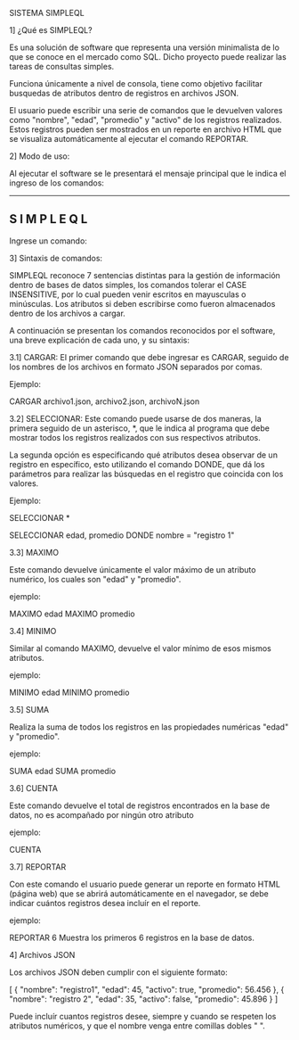 SISTEMA SIMPLEQL

1] ¿Qué es SIMPLEQL?

Es una solución de software que representa una versión minimalista de lo que se conoce en el mercado como SQL. Dicho proyecto puede realizar las tareas de consultas simples. 

Funciona únicamente a nivel de consola, tiene como objetivo facilitar busquedas de atributos dentro de registros en archivos JSON.

El usuario puede escribir una serie de comandos que le devuelven valores como "nombre", "edad", "promedio" y "activo" de los registros realizados. Estos registros pueden ser mostrados en un reporte en archivo HTML que se visualiza automáticamente al ejecutar el comando REPORTAR.

2] Modo de uso:

Al ejecutar el software se le presentará el mensaje principal que le indica el ingreso de los comandos:

--------------------
  S I M P L E Q L
--------------------

Ingrese un comando: 

3] Sintaxis de comandos:

SIMPLEQL reconoce 7 sentencias distintas para la gestión de información dentro de bases de datos simples, los comandos tolerar el CASE INSENSITIVE, por lo cual pueden venir escritos en mayusculas o minúsculas. Los atributos si deben escribirse como fueron almacenados dentro de los archivos a cargar.

A continuación se presentan los comandos reconocidos por el software, una breve explicación de cada uno, y su sintaxis:

3.1] CARGAR:
El primer comando que debe ingresar es CARGAR, seguido de los nombres de los archivos en formato JSON separados por comas.

Ejemplo:   

CARGAR archivo1.json, archivo2.json, archivoN.json

3.2] SELECCIONAR:
Este comando puede usarse de dos maneras, la primera seguido de un asterisco, *, que le indica al programa que debe mostrar todos los registros realizados con sus respectivos atributos.

La segunda opción es especificando qué atributos desea observar de un registro en específico, esto utilizando el comando DONDE, que dá los parámetros para realizar las búsquedas en el registro que coincida con los valores.

Ejemplo:

SELECCIONAR *

SELECCIONAR edad, promedio DONDE nombre = "registro 1"

3.3] MAXIMO

Este comando devuelve únicamente el valor máximo de un atributo numérico, los cuales son "edad" y "promedio".

ejemplo:

MAXIMO edad
MAXIMO promedio

3.4] MINIMO

Similar al comando MAXIMO, devuelve el valor mínimo de esos mismos atributos.

ejemplo:

MINIMO edad
MINIMO promedio

3.5] SUMA

Realiza la suma de todos los registros en las propiedades numéricas "edad" y "promedio".

ejemplo:

SUMA edad
SUMA promedio

3.6] CUENTA

Este comando devuelve el total de registros encontrados en la base de datos, no es acompañado por ningún otro atributo

ejemplo:

CUENTA

3.7] REPORTAR

Con este comando el usuario puede generar un reporte en formato HTML (página web) que se abrirá automáticamente en el navegador, se debe indicar cuántos registros desea incluír en el reporte.

ejemplo:

REPORTAR 6 
Muestra los primeros 6 registros en la base de datos.

4] Archivos JSON

Los archivos JSON deben cumplir con el siguiente formato:

[
    {
        "nombre": "registro1",
        "edad": 45,
        "activo": true,
        "promedio": 56.456
    },
    {
        "nombre": "registro 2",
        "edad": 35,
        "activo": false,
        "promedio": 45.896
    }
]

Puede incluír cuantos registros desee, siempre y cuando se respeten los atributos numéricos, y que el nombre venga entre comillas dobles " ".











